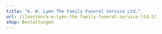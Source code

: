 ```yaml
---
title: "A. W. Lymn The Family Funeral Service Ltd."
url: /ilkeston/a-w-lymn-the-family-funeral-service-ltd-2/
shop: Bestattungen
---
```

